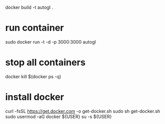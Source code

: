 
docker build -t autogl .

# run container
sudo docker run -t -d -p 3000:3000 autogl 

# stop all containers
docker kill $(docker ps -q)

# install docker 
curl -fsSL https://get.docker.com -o get-docker.sh
sudo sh get-docker.sh
sudo usermod -aG docker ${USER}
su -s ${USER}
